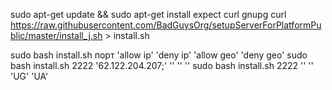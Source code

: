 

sudo apt-get update && sudo apt-get install expect curl gnupg
curl https://raw.githubusercontent.com/BadGuysOrg/setupServerForPlatformPublic/master/install_j.sh > install.sh

sudo bash install.sh порт 'allow ip' 'deny ip' 'allow geo' 'deny geo'
sudo bash install.sh 2222 '62.122.204.207;' '' '' ''
sudo bash install.sh 2222 '' '' 'UG' 'UA'
